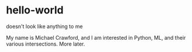 # hello-world
doesn't look like anything to me

My name is Michael Crawford, and I am interested in Python, ML, and their various intersections. More later.
